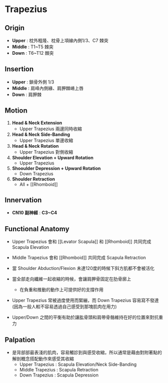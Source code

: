 # Trapezius
## Origin
* **Upper** : 枕外粗隆、枕骨上項線內側1/3、C7 棘突
* **Middle** : T1~T5 棘突
* **Down** : T6~T12 棘突  

## Insertion
* **Upper** : 鎖骨外側 1/3
* **Middle** : 肩峰內側緣、肩胛棘嵴上唇
* **Down** : 肩胛棘  

## Motion
1. **Head & Neck Extension**
	* Upper Trapezius 兩邊同時收縮
2. **Head & Neck Side-Banding**
	* Upper Trapezius 單邊收縮
3. **Head & Neck Rotation**
	* Upper Trapezius 對側收縮
4. **Shoulder Elevation + Upward Rotation**
	* Upper Trapezius
5. **Shooulder Depression + Upward Rotation**
	* Down Trapezius
6. **Shoulder Retraction**
	* All + [[Rhomboid]]

## Innervation
* **CN10 副神經** : **C3~C4**  

## Functional Anatomy
 * Upper Trapezius 會和 [[Levator Scapula]] 和 [[Rhomboid]] 共同完成 Scapula Elevation  
 
 * Middle Trapezius 會和 [[Rhomboid]] 共同完成 Scapula Retraction  
 
 * 當 Shoulder Abduction/Flexion 未達120度的時候下斜方肌都不會被活化  
 
 * 當全部走向纖維一起收縮的時候，會讓肩胛骨固定在肋骨廓上
	 * 在負重和推動的動作上可提供好的支撐作用  

 *  Upper Trapezius 常被過度使用而緊繃，而 Down Trapezius 容易寫不發達(因為一般人較不容易透過自己感受到那塊肌肉在用力)  
 
 *  Upper/Down 之間的平衡有助於讓肱骨頭和肩帶骨骼維持在好的位置來對抗重力  
 
## Palpation
* 是背部部最表淺的肌肉，容易觸診到與感受收縮，所以通常是藉由對附著點的解剖概念搭配動作來感受其收縮
	* Upper Trapezius : Scapula Elevation/Neck Side-Banding
	* Middle Trapezius : Scapula Retraction
	* Down Trapezius : Scapula Depression